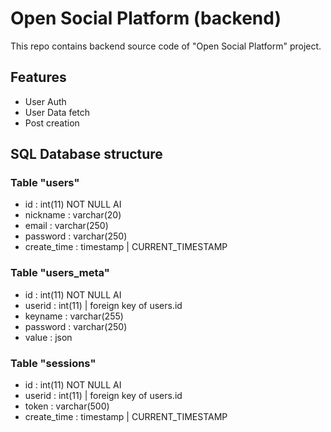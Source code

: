 # Open Social Platform (backend)

This repo contains backend source code of "Open Social Platform" project.

## Features
- User Auth
- User Data fetch
- Post creation

## SQL Database structure

### Table "users"
- id : int(11) NOT NULL AI
- nickname : varchar(20)
- email : varchar(250)
- password : varchar(250)
- create_time : timestamp | CURRENT_TIMESTAMP

### Table "users_meta"
- id : int(11) NOT NULL AI
- userid : int(11) | foreign key of users.id
- keyname : varchar(255)
- password : varchar(250)
- value : json

### Table "sessions"
- id : int(11) NOT NULL AI
- userid : int(11) | foreign key of users.id
- token : varchar(500)
- create_time : timestamp | CURRENT_TIMESTAMP
